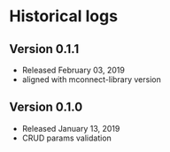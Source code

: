 # Historical logs

## Version 0.1.1
- Released February 03, 2019
- aligned with mconnect-library version

## Version 0.1.0
- Released January 13, 2019
- CRUD params validation

